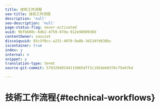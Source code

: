 ```yaml
---
title: 技術工作流程
seo-title: 技術工作流程
description: 'null'
seo-description: 'null'
page-status-flag: never-activated
uuid: 9bfb680c-6db2-4759-87da-912e9860938d
contentOwner: sauviat
discoiquuid: 85c3f0cc-a231-4070-9a8b-3d134fd638bc
iscontainer: true
index: y
internal: n
snippet: y
translation-type: tm+mt
source-git-commit: 579329d9194115065dff2c192deb0376c75e67bd

---
```



# 技術工作流程{#technical-workflows}

